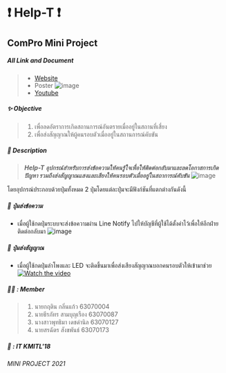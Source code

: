 # :heavy_exclamation_mark: Help-T :heavy_exclamation_mark:
## ComPro Mini Project
##### All Link and Document
> - [Website](https://help-t.netlify.app/)
> - Poster
> ![image](https://cdn.discordapp.com/attachments/719864849668112405/845511419150729216/187673563_741124409887774_2903658869428656444_n.jpg)
> - [Youtube](https://www.youtube.com/watch?v=LGkUW5cUPz8)
##### :sparkles: ***Objective***
> 1. เพื่อลดอัตราการเกิดสถานการณ์อันตรายเมื่ออยู่ในสถานที่เสี่ยง<br>
> 2. เพื่อส่งสัญญาณให้ผู้คนรอบตัวเมื่ออยู่ในสถานการณ์คับขัน


##### :file_folder: ***Description***
> ***Help-T อุปกรณ์สำหรับการส่งข้อความให้คนรู้ใจเพื่อให้ติดต่อกลับมาและลดโอกาสการเกิดปัญหา รวมถึงส่งสัญญาณแสงและเสียงให้คนรอบตัวเมื่ออยู่ในสถาการณ์คับขัน***
![image](https://cdn.discordapp.com/attachments/719864849668112405/844956900373299231/186528979_311280263790380_8729347948453766821_n.jpg)
 
โดยอุปกรณ์ประกอบด้วยปุ่มทั้งหมด 2 ปุ่มโดยแต่ละปุ่มจะมีฟังก์ชันที่แตกต่างกันดังนี้
##### :speech_balloon: ปุ่มส่งข้อความ
- เมื่อผู้ใช้กดปุ่มระบบจะส่งข้อความผ่าน Line Notify ไปให้บัญชีที่ผู้ใช้ได้ตั้งค่าไว้เพื่อให้อีกฝ่ายติดต่อกลับมา 
 ![image](https://media.discordapp.net/attachments/719864849668112405/844955304788492298/186897573_501295031183037_5708736132188375002_n.jpg)

##### :rotating_light: ปุ่มส่งสัญญาณ
- เมื่อผู้ใช้กดปุ่มลำโพงและ LED จะติดขึ้นมาเพื่อส่งเสียงสัญญาณบอกคนรอบตัวให้เข้ามาช่วย 
 [![Watch the video](https://cdn.discordapp.com/attachments/719864849668112405/844960704511606890/unknown.png)](https://www.youtube.com/watch?v=e7inKGncSG8)
 ##### :man_technologist: : ***Member***
> 1. นายกฤติน กลิ่นแก้ว 63070004 
> 2. นายธีรภัทร สามบุญเรือง 63070087
> 3. นางสาวพุทธิมา เดชดำนิล 63070127
> 4. นายสรฉัตร สังขพันธ์ 63070173

##### :busts_in_silhouette: : ***IT KMITL'18***
###### MINI PROJECT 2021
